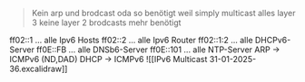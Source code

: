 > Kein arp und brodcast oda so benötigt weil simply multicast
> alles layer 3 keine layer 2 brodcasts mehr benötigt
 
ff02::1 ... alle Ipv6 Hosts
ff02::2 ... alle Ipv6 Router
ff02::1:2 ... alle DHCPv6-Server
ff0E::FB ... alle DNSb6-Server
ff0E::101 ... alle NTP-Server
ARP → ICMPv6 (ND,DAD)
DHCP → ICMPv6
![[IPv6 Multicast 31-01-2025-36.excalidraw]]